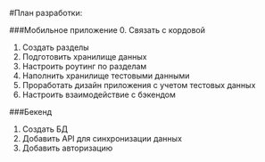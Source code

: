 #План разработки:

###Мобильное приложение
0. Связать с кордовой
1. Создать разделы
2. Подготовить хранилище данных
3. Настроить роутинг по разделам
4. Наполнить хранилище тестовыми данными
5. Проработать дизайн приложения с учетом тестовых данных
6. Настроить взаимодействие с бэкендом

###Бекенд
1. Создать БД
2. Добавить API для синхронизации данных
3. Добавить авторизацию